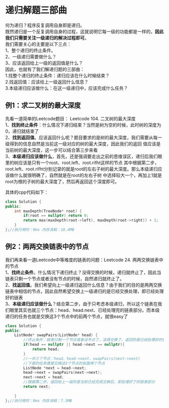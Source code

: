 # 递归解题三部曲
何为递归？程序反复调用自身即是递归。  
既然递归是一个反复调用自身的过程，这就说明它每一级的功能都是一样的，**因此我们只需要关注一级递归的解决过程即可**。  
我们需要关心的主要是以下三点：  
1、整个递归的终止条件。  
2、一级递归需要做什么？  
3、应该返回给上一级的返回值是什么？  
因此，也就有了我们解递归题的三部曲：  
1.找整个递归的终止条件：递归应该在什么时候结束？  
2.找返回值：应该给上一级返回什么信息？  
3.本级递归应该做什么：在这一级递归中，应该完成什么任务？  

## 例1：求二叉树的最大深度  
先看一道简单的Leetcode题目： Leetcode 104. 二叉树的最大深度  
1、**找到终止条件**：什么情况下递归结束？当然是树为空的时候，此时树的深度为0，递归就结束了  
2、**找到返回值**。应该返回什么呢？题目要求的是树的最大深度，我们需要从每一级得到的信息自然是当前这一级对应的树的最大深度，因此我们的返回
值应该是当前树的最大深度，这一步可以结合第三步来看  
3、**本级递归应该做什么**，首先，还是强调要走出之前的思维误区，递归后我们眼里的树应该是只有一个root、root.left、root.rifht这样的节点
其中根据第二步，root.left、root.rifht分别记录的就是root的左右子树的最大深度。那么本级递归应该做什么就很明确了，自然就是在root的左右子树
中选择较大一个，再加上1就是root为根的子树的最大深度了，然后再返回这个深度即可。  
  
具体的cpp代码如下：
```cpp
class Solution {
public:
    int maxDepth(TreeNode* root) {
        if(root == nullptr) return 0;
        return max(maxDepth(root->left), maxDepth(root->right)) + 1;
    }
};//执行用时：0ms 内存消耗：18.4MB
```  
## 例2：两两交换链表中的节点
我们再来看一道Leetcode中等难度的链表的问题：Leetcode 24. 两两交换链表中的节点  
1、**找终止条件**。什么情况下递归终止？没得交换的时候，递归就终止了，因此当链表只剩一个节点或者没有节点的时候，自然递归就终止了。  
2、**找返回值**。我们希望向上一级递归返回什么信息？由于我们的目的是两两交换链表中相信的节点，因此自然希望交换上一级递归的是已经交换处理，即已经处理好的链表  
3、**本级递归应该做什么**？结合第二步，由于只考虑本级递归，所以这个链表在我们眼里其实也就三个节点：head、head.next、已经处理完的链表部分。而本级递归的任务也就是交换这3个节点中的前两个节点，就很easy了 

```cpp
class Solution {
public:
    ListNode* swapPairs(ListNode* head) {
        //终止条件：链表只剩一个节点或者没节点了，没得交换了。返回的是已经处理好的链表
        if(head == nullptr || head->next == nullptr){
            return head;
        }
        //一共三个节点：head、head->next、swapPairs(next->next)
        //下面的任务便是交换这3个节点的前面两个节点
        ListNode *next = head->next;
        head->next = swapPairs(next->next);
        next->next = head;
        //根据第二步，返回给上一级的是当前已经完成交换后，即处理好了的链表部分
        return next;
           
    }
};//执行用时：0ms 内存消耗：7.3MB
```
